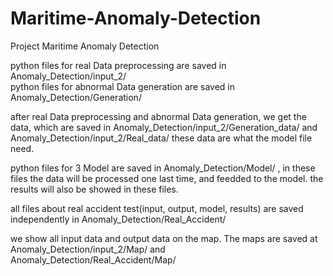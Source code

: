 # Maritime-Anomaly-Detection
Project Maritime Anomaly Detection 

python files for real Data preprocessing are saved in Anomaly_Detection/input_2/      
python files for abnormal Data generation are saved in Anomaly_Detection/Generation/      

after real Data preprocessing and abnormal Data generation, we get the data, which are saved in Anomaly_Detection/input_2/Generation_data/  and      Anomaly_Detection/input_2/Real_data/   these data are what the model file need.

python files for 3 Model are saved in Anomaly_Detection/Model/  , in these files the data will be processed one last time, and feedded to the model.
the results will also be showed in these files.

all files about real accident test(input, output, model, results) are saved independently in Anomaly_Detection/Real_Accident/     

we show all input data and output data on the map. The maps are saved at Anomaly_Detection/input_2/Map/ and Anomaly_Detection/Real_Accident/Map/      

